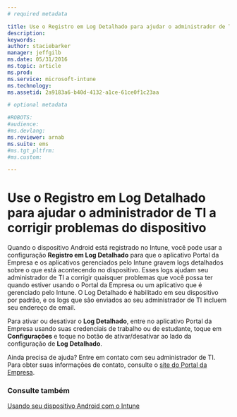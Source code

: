 ```yaml
---
# required metadata

title: Use o Registro em Log Detalhado para ajudar o administrador de TI a corrigir problemas do dispositivo | Microsoft Intune
description:
keywords:
author: staciebarker
manager: jeffgilb
ms.date: 05/31/2016
ms.topic: article
ms.prod:
ms.service: microsoft-intune
ms.technology:
ms.assetid: 2a9183a6-b40d-4132-a1ce-61ce0f1c23aa

# optional metadata

#ROBOTS:
#audience:
#ms.devlang:
ms.reviewer: arnab
ms.suite: ems
#ms.tgt_pltfrm:
#ms.custom:

---
```



# Use o Registro em Log Detalhado para ajudar o administrador de TI a corrigir problemas do dispositivo

Quando o dispositivo Android está registrado no Intune, você pode usar a configuração **Registro em Log Detalhado** para que o aplicativo Portal da Empresa e os aplicativos gerenciados pelo Intune gravem logs detalhados sobre o que está acontecendo no dispositivo. Esses logs ajudam seu administrador de TI a corrigir quaisquer problemas que você possa ter quando estiver usando o Portal da Empresa ou um aplicativo que é gerenciado pelo Intune. O Log Detalhado é habilitado em seu dispositivo por padrão, e os logs que são enviados ao seu administrador de TI incluem seu endereço de email.

Para ativar ou desativar o **Log Detalhado**, entre no aplicativo Portal da Empresa usando suas credenciais de trabalho ou de estudante, toque em **Configurações** e toque no botão de ativar/desativar ao lado da configuração de **Log Detalhado**.

Ainda precisa de ajuda? Entre em contato com seu administrador de TI. Para obter suas informações de contato, consulte o [site do Portal da Empresa](http://portal.manage.microsoft.com).

### Consulte também
[Usando seu dispositivo Android com o Intune](using-your-android-device-with-intune.md)

<!--HONumber=Jun16_HO2-->


